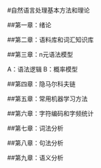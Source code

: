 #自然语言处理基本方法和理论

##第一章：绪论

##第二章：语料库和词汇知识库

##第三章：n元语法模型

A：语法逻辑
B：概率模型
 
##第四章：隐马尔科夫链

##第五章：常用机器学习方法

##第六章：字符编码和字频统计

##第七章：词法分析

##第八章：句法分析

##第九章：语义分析